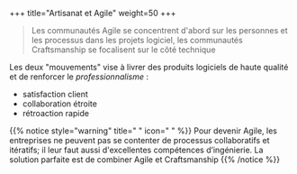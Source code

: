 +++
title="Artisanat et Agile"
weight=50
+++

> Les communautés Agile se concentrent d'abord sur les personnes et les processus dans les projets logiciel, les communautés Craftsmanship se focalisent sur le côté technique

Les deux "mouvements" vise à livrer des produits logiciels de haute qualité et de renforcer le *professionnalisme* :
- satisfaction client
- collaboration étroite
- rétroaction rapide

{{% notice style="warning" title=" " icon=" " %}}
Pour devenir Agile, les entreprises ne peuvent pas se contenter de processus collaboratifs et itératifs; il leur faut aussi d'excellentes compétences d’ingénierie. La solution parfaite est de combiner Agile et Craftsmanship
{{% /notice %}}
